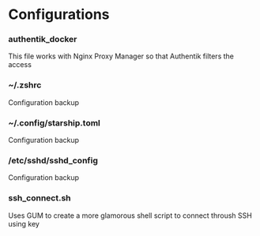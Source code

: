 # Configurations

### authentik_docker
This file works with Nginx Proxy Manager so that Authentik filters the access

### ~/.zshrc
Configuration backup

### ~/.config/starship.toml
Configuration backup

### /etc/sshd/sshd_config
Configuration backup

### ssh_connect.sh
Uses GUM to create a more glamorous shell script to connect throush SSH using key
